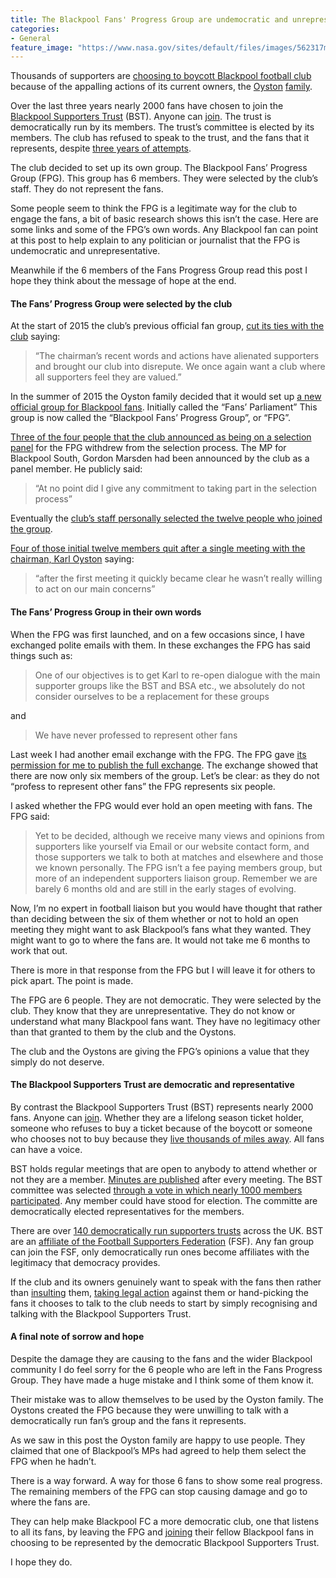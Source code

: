 ```yaml
---
title: The Blackpool Fans' Progress Group are undemocratic and unrepresentative
categories:
- General
feature_image: "https://www.nasa.gov/sites/default/files/images/562317main_PIA14033_full.jpg"
---
```


Thousands of supporters are [choosing to boycott Blackpool football club](https://medium.com/@peterkwells/blackpool-fc-it-s-time-to-make-a-choice-9f3c30ad335f#.vehpnlfge) because of the appalling actions of its current owners, the [Oyston](https://en.wikipedia.org/wiki/Karl_Oyston) [family](https://en.wikipedia.org/wiki/Owen_Oyston).

Over the last three years nearly 2000 fans have chosen to join the [Blackpool Supporters Trust](https://blackpoolsupporterstrust.org) (BST). Anyone can [join](https://blackpoolsupporterstrust.org/civicrm/contribute/transact?reset=1&id=1). The trust is democratically run by its members. The trust’s committee is elected by its members. The club has refused to speak to the trust, and the fans that it represents, despite [three years of attempts](http://www.backhenrystreet.co.uk/thread-29022.html#.VroutoQ5RAZ).

The club decided to set up its own group. The Blackpool Fans’ Progress Group (FPG). This group has 6 members. They were selected by the club’s staff. They do not represent the fans.

<!-- more -->

Some people seem to think the FPG is a legitimate way for the club to engage the fans, a bit of basic research shows this isn’t the case. Here are some links and some of the FPG’s own words. Any Blackpool fan can point at this post to help explain to any politician or journalist that the FPG is undemocratic and unrepresentative.

Meanwhile if the 6 members of the Fans Progress Group read this post I hope they think about the message of hope at the end.

#### The Fans’ Progress Group were selected by the club

At the start of 2015 the club’s previous official fan group, [cut its ties with the club](http://www.bbc.co.uk/sport/football/30755815) saying:

> “The chairman’s recent words and actions have alienated supporters and brought our club into disrepute. We once again want a club where all supporters feel they are valued.”

In the summer of 2015 the Oyston family decided that it would set up [a new official group for Blackpool fans](http://www.blackpoolfc.co.uk/news/article/club-announces-launch-of-fans-parliament-2466141.aspx). Initially called the “Fans’ Parliament” This group is now called the “Blackpool Fans’ Progress Group”, or “FPG”.

[Three of the four people that the club announced as being on a selection panel](http://www.blackpoolgazette.co.uk/sport/blackpool-fc/pool-latest/trio-withdraw-from-bfc-fans-parliament-process-1-7333039) for the FPG withdrew from the selection process. The MP for Blackpool South, Gordon Marsden had been announced by the club as a panel member. He publicly said:

> “At no point did I give any commitment to taking part in the selection process”

Eventually the [club’s staff personally selected the twelve people who joined the group](http://www.blackpoolfpg.co.uk/#!our-formation/c4t6f).

[Four of those initial twelve members quit after a single meeting with the chairman, Karl Oyston](http://www.blackpoolgazette.co.uk/sport/blackpool-fc/pool-latest/four-quit-oyston-fan-group-after-just-one-meeting-1-7504465) saying:

> “after the first meeting it quickly became clear he wasn’t really willing to act on our main concerns”

#### The Fans’ Progress Group in their own words

When the FPG was first launched, and on a few occasions since, I have exchanged polite emails with them. In these exchanges the FPG has said things such as:

> One of our objectives is to get Karl to re-open dialogue with the main supporter groups like the BST and BSA etc., we absolutely do not consider ourselves to be a replacement for these groups

and

> We have never professed to represent other fans

Last week I had another email exchange with the FPG. The FPG gave [its permission for me to publish the full exchange](https://medium.com/@peterkwells/an-exchange-with-the-blackpool-fans-progress-group-e033e4d03ebe#.xqfss04qo). The exchange showed that there are now only six members of the group. Let’s be clear: as they do not “profess to represent other fans” the FPG represents six people.

I asked whether the FPG would ever hold an open meeting with fans. The FPG said:

> Yet to be decided, although we receive many views and opinions from supporters like yourself via Email or our website contact form, and those supporters we talk to both at matches and elsewhere and those we known personally. The FPG isn’t a fee paying members group, but more of an independent supporters liaison group. Remember we are barely 6 months old and are still in the early stages of evolving.

Now, I’m no expert in football liaison but you would have thought that rather than deciding between the six of them whether or not to hold an open meeting they might want to ask Blackpool’s fans what they wanted. They might want to go to where the fans are. It would not take me 6 months to work that out.

There is more in that response from the FPG but I will leave it for others to pick apart. The point is made.

The FPG are 6 people. They are not democratic. They were selected by the club. They know that they are unrepresentative. They do not know or understand what many Blackpool fans want. They have no legitimacy other than that granted to them by the club and the Oystons.

The club and the Oystons are giving the FPG’s opinions a value that they simply do not deserve.

#### The Blackpool Supporters Trust are democratic and representative

By contrast the Blackpool Supporters Trust (BST) represents nearly 2000 fans. Anyone can [join](https://blackpoolsupporterstrust.org/civicrm/contribute/transact?reset=1&id=1). Whether they are a lifelong season ticket holder, someone who refuses to buy a ticket because of the boycott or someone who chooses not to buy because they [live thousands of miles away](http://www.nataseasiders.com/). All fans can have a voice.

BST holds regular meetings that are open to anybody to attend whether or not they are a member. [Minutes are published](https://blackpoolsupporterstrust.org/general-meeting-minutes-31st-january-2015) after every meeting. The BST committee was selected [through a vote in which nearly 1000 members participated](https://www.blackpoolsupporterstrust.org/committee-election-results-2015). Any member could have stood for election. The committe are democratically elected representatives for the members.

There are over [140 democratically run supporters trusts](https://en.m.wikipedia.org/wiki/Supporters%27_trust) across the UK. BST are an [affiliate of the Football Supporters Federation](http://www.fsf.org.uk/about-us/affiliates-and-associates) (FSF). Any fan group can join the FSF, only democratically run ones become affiliates with the legitimacy that democracy provides.

If the club and its owners genuinely want to speak with the fans then rather than [insulting](http://www.nytimes.com/2015/05/03/sports/soccer/as-blackpool-fcs-failures-grow-so-does-fans-displeasure.html?_r=1) them, [taking legal action](http://www.theguardian.com/football/2015/apr/17/blackpool-fan-20000-oystons-threaten-court-online-post) against them or hand-picking the fans it chooses to talk to the club needs to start by simply recognising and talking with the Blackpool Supporters Trust.

#### A final note of sorrow and hope

Despite the damage they are causing to the fans and the wider Blackpool community I do feel sorry for the 6 people who are left in the Fans Progress Group. They have made a huge mistake and I think some of them know it.

Their mistake was to allow themselves to be used by the Oyston family. The Oystons created the FPG because they were unwilling to talk with a democratically run fan’s group and the fans it represents.

As we saw in this post the Oyston family are happy to use people. They claimed that one of Blackpool’s MPs had agreed to help them select the FPG when he hadn’t.

There is a way forward. A way for those 6 fans to show some real progress. The remaining members of the FPG can stop causing damage and go to where the fans are.

They can help make Blackpool FC a more democratic club, one that listens to all its fans, by leaving the FPG and [joining](https://blackpoolsupporterstrust.org/civicrm/contribute/transact?reset=1&id=1) their fellow Blackpool fans in choosing to be represented by the democratic Blackpool Supporters Trust.

I hope they do.
